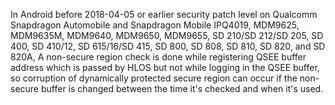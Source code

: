 In Android before 2018-04-05 or earlier security patch level on Qualcomm Snapdragon Automobile and Snapdragon Mobile IPQ4019, MDM9625, MDM9635M, MDM9640, MDM9650, MDM9655, SD 210/SD 212/SD 205, SD 400, SD 410/12, SD 615/16/SD 415, SD 800, SD 808, SD 810, SD 820, and SD 820A, A non-secure region check is done while registering QSEE buffer address which is passed by HLOS but not while logging in the QSEE buffer, so corruption of dynamically protected secure region can occur if the non-secure buffer is changed between the time it's checked and when it's used.
